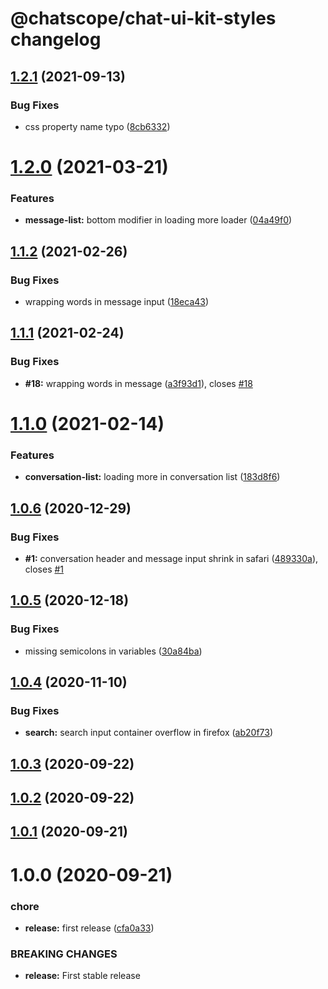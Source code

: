 # @chatscope/chat-ui-kit-styles changelog

## [1.2.1](https://github.com/chatscope/chat-ui-kit-styles/compare/v1.2.0...v1.2.1) (2021-09-13)


### Bug Fixes

* css property name typo ([8cb6332](https://github.com/chatscope/chat-ui-kit-styles/commit/8cb63327808e2400883460f5e5512900e195e577))

# [1.2.0](https://github.com/chatscope/chat-ui-kit-styles/compare/v1.1.2...v1.2.0) (2021-03-21)


### Features

* **message-list:** bottom modifier in loading more loader ([04a49f0](https://github.com/chatscope/chat-ui-kit-styles/commit/04a49f00f345ecec95a91ced14643322d415893a))

## [1.1.2](https://github.com/chatscope/chat-ui-kit-styles/compare/v1.1.1...v1.1.2) (2021-02-26)


### Bug Fixes

* wrapping words in message input ([18eca43](https://github.com/chatscope/chat-ui-kit-styles/commit/18eca43b434c8405a44d79946255a9d3124d9bd9))

## [1.1.1](https://github.com/chatscope/chat-ui-kit-styles/compare/v1.1.0...v1.1.1) (2021-02-24)


### Bug Fixes

* **#18:** wrapping words in message ([a3f93d1](https://github.com/chatscope/chat-ui-kit-styles/commit/a3f93d1798133f1d25adf8f9fcf03512fb1aebb1)), closes [#18](https://github.com/chatscope/chat-ui-kit-styles/issues/18)

# [1.1.0](https://github.com/chatscope/chat-ui-kit-styles/compare/v1.0.6...v1.1.0) (2021-02-14)


### Features

* **conversation-list:** loading more in conversation list ([183d8f6](https://github.com/chatscope/chat-ui-kit-styles/commit/183d8f6ff400a8936e7a812c4627f65a21b7b4cc))

## [1.0.6](https://github.com/chatscope/chat-ui-kit-styles/compare/v1.0.5...v1.0.6) (2020-12-29)


### Bug Fixes

* **#1:** conversation header and message input shrink in safari ([489330a](https://github.com/chatscope/chat-ui-kit-styles/commit/489330aef183a269d45e9bd2fa6d8f09694c899e)), closes [#1](https://github.com/chatscope/chat-ui-kit-styles/issues/1)

## [1.0.5](https://github.com/chatscope/chat-ui-kit-styles/compare/v1.0.4...v1.0.5) (2020-12-18)


### Bug Fixes

* missing semicolons in variables ([30a84ba](https://github.com/chatscope/chat-ui-kit-styles/commit/30a84baa938dcee54a091a2d92c368b0eab5d6fa))

## [1.0.4](https://github.com/chatscope/chat-ui-kit-styles/compare/v1.0.3...v1.0.4) (2020-11-10)


### Bug Fixes

* **search:** search input container overflow in firefox ([ab20f73](https://github.com/chatscope/chat-ui-kit-styles/commit/ab20f73625ec0e2d8f2d42fafad62a1b141dce04))

## [1.0.3](https://github.com/chatscope/chat-ui-kit-styles/compare/v1.0.2...v1.0.3) (2020-09-22)

## [1.0.2](https://github.com/chatscope/chat-ui-kit-styles/compare/v1.0.1...v1.0.2) (2020-09-22)

## [1.0.1](https://github.com/chatscope/chat-ui-kit-styles/compare/v1.0.0...v1.0.1) (2020-09-21)

# 1.0.0 (2020-09-21)


### chore

* **release:** first release ([cfa0a33](https://github.com/chatscope/chat-ui-kit-styles/commit/cfa0a33aa2a5594aa81d6e110268670a0afa7a25))


### BREAKING CHANGES

* **release:** First stable release

